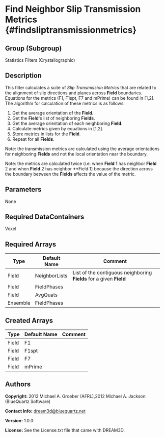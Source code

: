 Find Neighbor Slip Transmission Metrics {#findsliptransmissionmetrics}
======

## Group (Subgroup) ##
Statistics Filters (Crystallographic)

## Description ##
This filter calculates a suite of *Slip Transmission Metrics* that are related to the alignment of slip directions and planes across **Field** boundaries.  Equations for the metrics (F1, F1spt, F7 and mPrime) can be found in [1,2].  The algorithm for calculation of these metrics is as follows:

1. Get the average orientation of the **Field**.
2. Get the **Field**'s list of neighboring **Fields**.
3. Get the average orientation of each neighboring **Field**.
4. Calculate metrics given by equations in [1,2].
5. Store metrics in lists for the **Field**.
6. Repeat for all **Fields**.

Note: the transmission metrics are calculated using the average orientations for neighboring **Fields** and not the local orientation near the boundary.

Note: the metrics are calculated twice (i.e. when **Field** 1 has neighbor **Field** 2 and when **Field** 2 has neighbor **Field 1) because the direction across the boundary between the **Fields** affects the value of the metric. 
  
## Parameters ##
None

## Required DataContainers ##
Voxel

## Required Arrays ##

| Type | Default Name | Comment |
|------|--------------|---------|
| Field | NeighborLists | List of the contiguous neighboring **Fields** for a given **Field** |
| Field | FieldPhases |  |
| Field | AvgQuats |  |
| Ensemble | FieldPhases |  |

## Created Arrays ##
| Type | Default Name | Comment |
|------|--------------|---------|
| Field | F1 |  |
| Field | F1spt |  |
| Field | F7 |  |
| Field | mPrime |  |


## Authors ##

**Copyright:** 2012 Michael A. Groeber (AFRL),2012 Michael A. Jackson (BlueQuartz Software)

**Contact Info:** dream3d@bluequartz.net

**Version:** 1.0.0

**License:**  See the License.txt file that came with DREAM3D.

